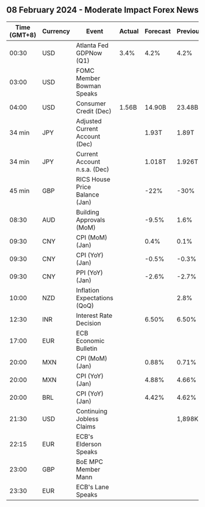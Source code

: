 ## 08 February 2024 - Moderate Impact Forex News

| Time (GMT+8) | Currency | Event | Actual | Forecast | Previous |
|------|----------|-------|--------|----------|----------|
| 00:30 | USD | Atlanta Fed GDPNow (Q1) | 3.4% | 4.2% | 4.2% |
| 03:00 | USD | FOMC Member Bowman Speaks |  |  |  |
| 04:00 | USD | Consumer Credit (Dec) | 1.56B | 14.90B | 23.48B |
| 34 min | JPY | Adjusted Current Account (Dec) |  | 1.93T | 1.89T |
| 34 min | JPY | Current Account n.s.a. (Dec) |  | 1.018T | 1.926T |
| 45 min | GBP | RICS House Price Balance (Jan) |  | -22% | -30% |
| 08:30 | AUD | Building Approvals (MoM) |  | -9.5% | 1.6% |
| 09:30 | CNY | CPI (MoM) (Jan) |  | 0.4% | 0.1% |
| 09:30 | CNY | CPI (YoY) (Jan) |  | -0.5% | -0.3% |
| 09:30 | CNY | PPI (YoY) (Jan) |  | -2.6% | -2.7% |
| 10:00 | NZD | Inflation Expectations (QoQ) |  |  | 2.8% |
| 12:30 | INR | Interest Rate Decision |  | 6.50% | 6.50% |
| 17:00 | EUR | ECB Economic Bulletin |  |  |  |
| 20:00 | MXN | CPI (MoM) (Jan) |  | 0.88% | 0.71% |
| 20:00 | MXN | CPI (YoY) (Jan) |  | 4.88% | 4.66% |
| 20:00 | BRL | CPI (YoY) (Jan) |  | 4.42% | 4.62% |
| 21:30 | USD | Continuing Jobless Claims |  |  | 1,898K |
| 22:15 | EUR | ECB's Elderson Speaks |  |  |  |
| 23:00 | GBP | BoE MPC Member Mann |  |  |  |
| 23:30 | EUR | ECB's Lane Speaks |  |  |  |
